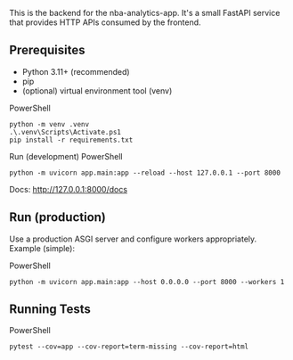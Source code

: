 This is the backend for the nba-analytics-app. It's a small FastAPI service that provides HTTP APIs consumed by the frontend.

Prerequisites
-------------
- Python 3.11+ (recommended)
- pip
- (optional) virtual environment tool (venv)

PowerShell
```
python -m venv .venv
.\.venv\Scripts\Activate.ps1
pip install -r requirements.txt
```

Run (development)
PowerShell
```
python -m uvicorn app.main:app --reload --host 127.0.0.1 --port 8000
```

Docs:
http://127.0.0.1:8000/docs

Run (production)
----------------
Use a production ASGI server and configure workers appropriately. Example (simple):

PowerShell
```
python -m uvicorn app.main:app --host 0.0.0.0 --port 8000 --workers 1
```

Running Tests
----------------
PowerShell
```
pytest --cov=app --cov-report=term-missing --cov-report=html
```